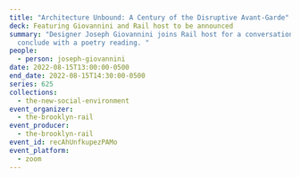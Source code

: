 ```yaml
---
title: "Architecture Unbound: A Century of the Disruptive Avant-Garde"
deck: Featuring Giovannini and Rail host to be announced
summary: "Designer Joseph Giovannini joins Rail host for a conversation. We
  conclude with a poetry reading. "
people:
  - person: joseph-giovannini
date: 2022-08-15T13:00:00-0500
end_date: 2022-08-15T14:30:00-0500
series: 625
collections:
  - the-new-social-environment
event_organizer:
  - the-brooklyn-rail
event_producer:
  - the-brooklyn-rail
event_id: recAhUnfkupezPAMo
event_platform:
  - zoom
---
```

